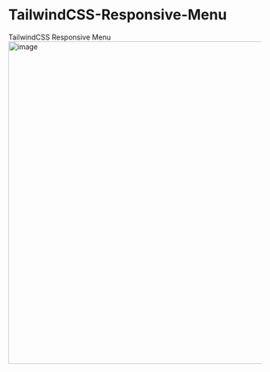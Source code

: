 # TailwindCSS-Responsive-Menu
TailwindCSS Responsive Menu
<img width="1366" height="641" alt="image" src="https://github.com/user-attachments/assets/29943d3c-10d4-4038-be8a-51abef94ad8b" />
